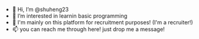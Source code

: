 - 👋 Hi, I’m @shuheng23
- 👀 I’m interested in learnin basic programming 
- 🌱 I'm mainly on this platform for recruitment purposes! (I'm a recruiter!)
- 📫 you can reach me through here! just drop me a message!

<!---
shuheng23/shuheng23 is a ✨ special ✨ repository because its `README.md` (this file) appears on your GitHub profile.
You can click the Preview link to take a look at your changes.
--->

